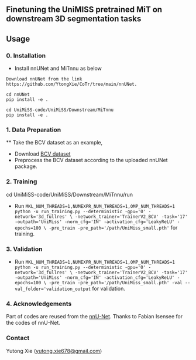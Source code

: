 ## Finetuning the UniMISS pretrained MiT on downstream 3D segmentation tasks

## Usage

### 0. Installation

* Install nnUNet and MiTnnu as below
  
```
Download nnUNet from the link https://github.com/YtongXie/CoTr/tree/main/nnUNet.

cd nnUNet
pip install -e .

cd UniMiSS-code/UniMiSS/Downstream/MiTnnu
pip install -e .
```

### 1. Data Preparation

** Take the BCV dataset as an example,
* Download [BCV dataset](https://www.synapse.org/#!Synapse:syn3193805/wiki/217789)
* Preprocess the BCV dataset according to the uploaded nnUNet package.

### 2. Training 
cd UniMiSS-code/UniMiSS/Downstream/MiTnnu/run

* Run `MKL_NUM_THREADS=1,NUMEXPR_NUM_THREADS=1,OMP_NUM_THREADS=1 python -u run_training.py --deterministic -gpu='0' -network='3d_fullres' \
-network_trainer='TrainerV2_BCV' -task='17' -outpath='UniMiss' -norm_cfg='IN' -activation_cfg='LeakyReLU' -epochs=100 \
-pre_train -pre_path='/path/UniMiss_small.pth'` for training.

### 3. Validation 
* Run `MKL_NUM_THREADS=1,NUMEXPR_NUM_THREADS=1,OMP_NUM_THREADS=1 python -u run_training.py --deterministic -gpu='0' -network='3d_fullres' \
-network_trainer='TrainerV2_BCV' -task='17' -outpath='UniMiss' -norm_cfg='IN' -activation_cfg='LeakyReLU' -epochs=100 \
-pre_train -pre_path='/path/UniMiss_small.pth' -val --val_folder='validation_output` for validation.

### 4. Acknowledgements
Part of codes are reused from the [nnU-Net](https://github.com/MIC-DKFZ/nnUNet). Thanks to Fabian Isensee for the codes of nnU-Net.

### Contact
Yutong Xie (yutong.xie678@gmail.com)
